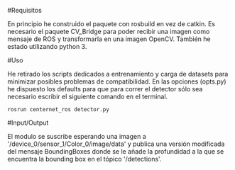 #Requisitos

En principio he construido el paquete con rosbuild en vez de catkin.
Es necesario el paquete CV_Bridge para poder recibir una imagen como mensaje de ROS y transformarla en una imagen OpenCV.
También he estado utilizando python 3.


#Uso

He retirado los scripts dedicados a entrenamiento y carga de datasets para minimizar posibles problemas de compatibilidad. En las opciones (opts.py) he dispuesto los defaults para que para correr el detector sólo sea necesario escribir el siguiente comando en el terminal.

~~~
rosrun centernet_ros detector.py
~~~

#Input/Output

El modulo se suscribe esperando una imagen a '/device_0/sensor_1/Color_0/image/data' y publica una versión modificada del mensaje BoundingBoxes donde se le añade la profundidad a la que se encuentra la bounding box en el tópico '/detections'.
